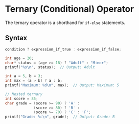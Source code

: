 # Ternary (Conditional) Operator

The ternary operator is a shorthand for `if-else` statements.

## Syntax
```c
condition ? expression_if_true : expression_if_false;

int age = 20;
char* status = (age >= 18) ? "Adult" : "Minor";
printf("%s\n", status);  // Output: Adult

int a = 5, b = 3;
int max = (a > b) ? a : b;
printf("Maximum: %d\n", max);  // Output: Maximum: 5

// Nested ternary
int score = 85;
char grade = (score >= 90) ? 'A' : 
             (score >= 80) ? 'B' : 
             (score >= 70) ? 'C' : 'F';
printf("Grade: %c\n", grade);  // Output: Grade: B